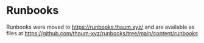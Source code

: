 # Runbooks

Runbooks were moved to https://runbooks.thaum.xyz/ and are available as files at https://github.com/thaum-xyz/runbooks/tree/main/content/runbooks
